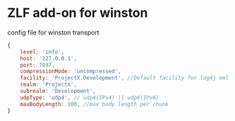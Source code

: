 ZLF add-on for winston
======================

config file for winston transport

```javascript
{
	level: 'info',
	host: '127.0.0.1',
	port: 7897,
	compressionMode: 'uncompressed',
	facility: 'ProjectX.Development', //Default facility for log4j xml layout
	realm: 'ProjectX',
	subrealm: 'Development',
	udpType: 'udp4', // udp4(IPv4) || udp6(IPv6)
	maxBodyLength: 100,	//max body length per chunk
}
```